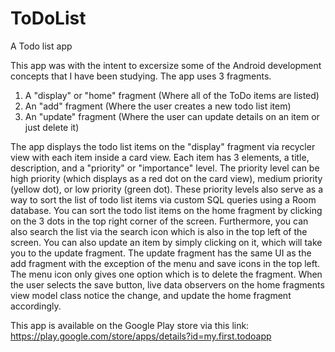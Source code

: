 # ToDoList
A Todo list app

This app was with the intent to excersize some of the Android development concepts that I have been studying.
The app uses 3 fragments.
1. A "display" or "home" fragment (Where all of the ToDo items are listed)
2. An "add" fragment (Where the user creates a new todo list item)
3. An "update" fragment (Where the user can update details on an item or just delete it)

The app displays the todo list items on the "display" fragment via recycler view with each item inside a card view.
Each item has 3 elements, a title, description, and a "priority" or "importance" level. The priority level can be
high priority (which displays as a red dot on the card view), medium priority (yellow dot), or low priority (green dot).
These priority levels also serve as a way to sort the list of todo list items via custom SQL queries using a Room database.
You can sort the todo list items on the home fragment by clicking on the 3 dots in the top right corner of the screen.
Furthermore, you can also search the list via the search icon which is also in the top left of the screen. You can also
update an item by simply clicking on it, which will take you to the update fragment. The update fragment has the same
UI as the add fragment with the exception of the menu and save icons in the top left. The menu icon only gives one option
which is to delete the fragment. When the user selects the save button, live data observers on the home fragments view
model class notice the change, and update the home fragment accordingly. 

This app is available on the Google Play store via this link: https://play.google.com/store/apps/details?id=my.first.todoapp
